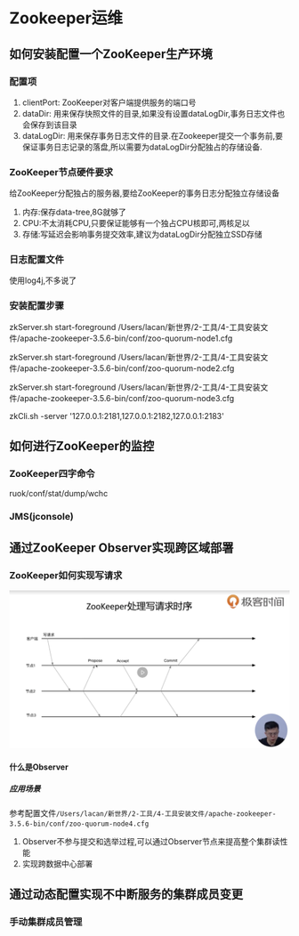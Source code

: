 # Zookeeper运维

## 如何安装配置一个ZooKeeper生产环境

### 配置项

1. clientPort: ZooKeeper对客户端提供服务的端口号
2. dataDir: 用来保存快照文件的目录,如果没有设置dataLogDir,事务日志文件也会保存到该目录
3. dataLogDir: 用来保存事务日志文件的目录.在Zookeeper提交一个事务前,要保证事务日志记录的落盘,所以需要为dataLogDir分配独占的存储设备.

### ZooKeeper节点硬件要求

给ZooKeeper分配独占的服务器,要给ZooKeeper的事务日志分配独立存储设备

1. 内存:保存data-tree,8G就够了
2. CPU:不太消耗CPU,只要保证能够有一个独占CPU核即可,两核足以
3. 存储:写延迟会影响事务提交效率,建议为dataLogDir分配独立SSD存储

### 日志配置文件

使用log4j,不多说了

### 安装配置步骤

zkServer.sh start-foreground /Users/lacan/新世界/2-工具/4-工具安装文件/apache-zookeeper-3.5.6-bin/conf/zoo-quorum-node1.cfg

zkServer.sh start-foreground /Users/lacan/新世界/2-工具/4-工具安装文件/apache-zookeeper-3.5.6-bin/conf/zoo-quorum-node2.cfg

zkServer.sh start-foreground /Users/lacan/新世界/2-工具/4-工具安装文件/apache-zookeeper-3.5.6-bin/conf/zoo-quorum-node3.cfg

zkCli.sh -server '127.0.0.1:2181,127.0.0.1:2182,127.0.0.1:2183'

## 如何进行ZooKeeper的监控

### ZooKeeper四字命令

ruok/conf/stat/dump/wchc

### JMS(jconsole)

## 通过ZooKeeper Observer实现跨区域部署

### ZooKeeper如何实现写请求

![avatar](../img/ZooKeeper处理写请求时序.png)

#### 什么是Observer

##### 应用场景

参考配置文件`/Users/lacan/新世界/2-工具/4-工具安装文件/apache-zookeeper-3.5.6-bin/conf/zoo-quorum-node4.cfg`

1. Observer不参与提交和选举过程,可以通过Observer节点来提高整个集群读性能
2. 实现跨数据中心部署

## 通过动态配置实现不中断服务的集群成员变更

### 手动集群成员管理
